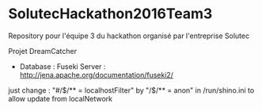 # SolutecHackathon2016Team3
Repository pour l'équipe 3 du hackathon organisé par l'entreprise Solutec

Projet DreamCatcher

- Database : Fuseki Server : http://jena.apache.org/documentation/fuseki2/

just change  : 
"#/$/** = localhostFilter" by "/$/** = anon" in /run/shino.ini to allow update from localNetwork


